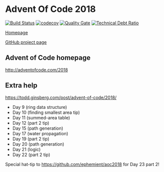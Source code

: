 # Advent Of Code 2018

[![Build Status](https://travis-ci.org/h-j-k/advent18.svg?branch=master)](https://travis-ci.org/h-j-k/advent18) 
[![codecov](https://codecov.io/gh/h-j-k/advent18/branch/master/graph/badge.svg)](https://codecov.io/gh/h-j-k/advent18)
[![Quality Gate](https://sonarcloud.io/api/project_badges/measure?project=com.ikueb%3Aadvent18&metric=alert_status)](https://sonarcloud.io/dashboard?id=com.ikueb%3Aadvent18)
[![Technical Debt Ratio](https://sonarcloud.io/api/project_badges/measure?project=com.ikueb%3Aadvent18&metric=sqale_index)](https://sonarcloud.io/dashboard?id=com.ikueb%3Aadvent18)

[Homepage](https://h-j-k.github.io/advent18)

[GitHub project page](https://github.com/h-j-k/advent18)

## Advent of Code homepage

http://adventofcode.com/2018

## Extra help

https://todd.ginsberg.com/post/advent-of-code/2018/

* Day 9 (ring data structure)
* Day 10 (finding smallest area tip)
* Day 11 (summed-area table)
* Day 12 (part 2 tip)
* Day 15 (path generation)
* Day 17 (water propagation)
* Day 19 (part 2 tip)
* Day 20 (path generation)
* Day 21 (logic)
* Day 22 (part 2 tip)

Special hat-tip to https://github.com/ephemient/aoc2018 for Day 23 part 2!